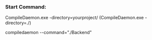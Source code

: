 ### Start Command:
CompileDaemon.exe -directory=yourproject/ (CompileDaemon.exe -directory=./)

 compiledaemon --command="./Backend"
